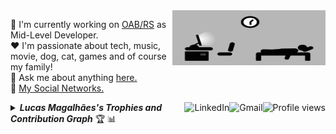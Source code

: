 <a href="#">
    <img src="https://github.com/lucasrmagalhaes/lucasrmagalhaes/blob/master/assets/days.gif" title="day++" width="245px" height="88" align="right" alt="Routine">
</a>

:department_store: I'm currently working on <a href="https://www.oabrs.org.br/">OAB/RS</a> as Mid-Level Developer.
<br />
:heart: I'm passionate about tech, music, movie, dog, cat, games and of course my family!
<br />
:speech_balloon: Ask me about anything <a href="https://github.com/lucasrmagalhaes/lucasrmagalhaes/issues">here.</a>
<br />
:link: <a href="https://linktr.ee/lucasrmagalhaes">My Social Networks.</a>

<img src="https://komarev.com/ghpvc/?username=lucasrmagalhaes&label=Profile%20views&color=0e75b6&style=flat-square&color=yellow" title="Profile views" align="right" alt="Profile views" />

<a href="mailto:lucasdarosa.ti@gmail.com">
    <img src="https://img.shields.io/badge/-Gmail-c14438?style=flat-square&logo=Gmail&logoColor=white" title="Send me an email" align="right" alt="Gmail">
</a>

<a href="https://www.linkedin.com/in/lucasrmagalhaes/">
    <img src="https://img.shields.io/badge/-LinkedIn-blue?style=flat-square&logo=Linkedin&logoColor=white" title="My Social Network" align="right" alt="LinkedIn">
</a>

<details title="Lucas Magalhães's Trophies and Contribution Graph">
    <br />
    <summary align="left"><strong><i>Lucas Magalhães's Trophies and Contribution Graph</i></strong> 🏆 📊</summary>
    <p align="center">
        <img 
             src="https://github-profile-trophy.vercel.app/?username=lucasrmagalhaes&column=4&theme=gruvbox&margin-w=4&margin-h=4&no-frame=true" 
             width="60%"
             title="Lucas Magalhães's Trophies"
        />
        <img
             src="https://activity-graph.herokuapp.com/graph?username=lucasrmagalhaes&theme=react-dark"
             width="60%"
             title="Lucas Magalhães's Contribution Graph"
        />
    </p>
    <p align="center">
      <a href="https://github.com/lucasrmagalhaes/lucasrmagalhaes/issues">
        <img src="https://img.shields.io/github/issues/lucasrmagalhaes/lucasrmagalhaes" title="issues" alt="issues" /> 
      </a>
      <a href="https://github.com/lucasrmagalhaes/lucasrmagalhaes/network/members">
        <img src="https://img.shields.io/github/forks/lucasrmagalhaes/lucasrmagalhaes" title="forks" alt="forks" /> 
      </a>
      <a href="https://github.com/lucasrmagalhaes/lucasrmagalhaes/stargazers">
        <img src="https://img.shields.io/github/stars/lucasrmagalhaes/lucasrmagalhaes" title="stars" alt="stars" /> 
      </a>
       <a href="https://github.com/lucasrmagalhaes/lucasrmagalhaes/blob/master/LICENSE">
        <img src="https://img.shields.io/github/license/lucasrmagalhaes/lucasrmagalhaes" title="license" alt="license" /> 
      </a>
    </p>
</details>
